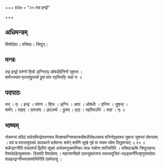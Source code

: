+++
title = "२५ तन्न इन्द्रो"

+++
## अधिमन्त्रम्
विश्वेदेवाः। वसिष्ठः। त्रिष्टुप्।

## मन्त्रः
तन्न॒ इन्द्रो॒ वरु॑णो मि॒त्रो अ॒ग्निराप॒ ओष॑धीर्व॒निनो॑ जुषन्त ।  
शर्म॑न्त्स्याम म॒रुता॑मु॒पस्थे॑ यू॒यं पा॑त स्व॒स्तिभिः॒ सदा॑ नः ॥

## पदपाठः
तत् । नः॒ । इन्द्रः॑ । वरु॑णः । मि॒त्रः । अ॒ग्निः । आपः॑ । ओष॑धीः । व॒निनः॑ । जु॒ष॒न्त॒ ।  
शर्म॑न् । स्या॒म॒ । म॒रुता॑म् । उ॒पऽस्थे॑ । यू॒यम् । पा॒त॒ । स्व॒स्तिऽभिः॑ । सदा॑ । नः॒ ॥

## भाष्यम्
नोस्मभ्यं तदिदं स्तोत्रमिन्द्रोवरुणश्च मित्रश्चाग्निश्चापश्चौषधीरोषधयश्च वनिनोवृक्षाश्च जुषन्त जुषन्तां सेवन्ताम् । वयं च मरुतामुपस्थे उपस्थाने वर्तमानाः शर्मन् शर्मणि सुखे गृहे वा स्याम भवेम सिद्धमन्यत् ॥ २५ ॥शन्नैन्द्राग्नीति पंचदशर्चं द्वितीयं सूक्तं अत्रेयमनुक्रमणिका-शन्नः पंचोना शान्तिरिति । वसिष्ठऋषिः त्रिष्टुपछन्दः वैश्वदेवंहेत्युक्तत्वा- दिदमपि वैश्वदेवम् । महानाम्नीव्रते एतत्सूक्तंजप्यं तथाचसूत्रितं-भद्रङ्कर्णेभिःशृणुयामदेवाः शन्नइन्द्राग्नीभवतामवोभिरिति एवमेतासु ।